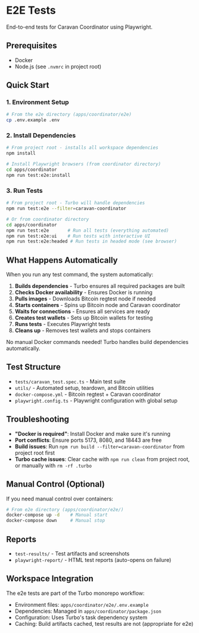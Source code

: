 # E2E Tests

End-to-end tests for Caravan Coordinator using Playwright.

## Prerequisites

- Docker
- Node.js (see `.nvmrc` in project root)

## Quick Start

### 1. Environment Setup

```bash
# From the e2e directory (apps/coordinator/e2e)
cp .env.example .env
```

### 2. Install Dependencies

```bash
# From project root - installs all workspace dependencies
npm install

# Install Playwright browsers (from coordinator directory)
cd apps/coordinator
npm run test:e2e:install
```

### 3. Run Tests

```bash
# From project root - Turbo will handle dependencies
npm run test:e2e --filter=caravan-coordinator

# Or from coordinator directory
cd apps/coordinator
npm run test:e2e       # Run all tests (everything automated)
npm run test:e2e:ui    # Run tests with interactive UI  
npm run test:e2e:headed # Run tests in headed mode (see browser)
```

## What Happens Automatically

When you run any test command, the system automatically:

1. **Builds dependencies** - Turbo ensures all required packages are built
2. **Checks Docker availability** - Ensures Docker is running
3. **Pulls images** - Downloads Bitcoin regtest node if needed  
4. **Starts containers** - Spins up Bitcoin node and Caravan coordinator
5. **Waits for connections** - Ensures all services are ready
6. **Creates test wallets** - Sets up Bitcoin wallets for testing
7. **Runs tests** - Executes Playwright tests
8. **Cleans up** - Removes test wallets and stops containers

No manual Docker commands needed! Turbo handles build dependencies automatically.


## Test Structure

- `tests/caravan_test.spec.ts` - Main test suite
- `utils/` - Automated setup, teardown, and Bitcoin utilities
- `docker-compose.yml` - Bitcoin regtest + Caravan coordinator
- `playwright.config.ts` - Playwright configuration with global setup

## Troubleshooting

- **"Docker is required"**: Install Docker and make sure it's running
- **Port conflicts**: Ensure ports 5173, 8080, and 18443 are free
- **Build issues**: Run `npm run build --filter=caravan-coordinator` from project root first
- **Turbo cache issues**: Clear cache with `npm run clean` from project root, or manually with `rm -rf .turbo`

## Manual Control (Optional)

If you need manual control over containers:

```bash
# From e2e directory (apps/coordinator/e2e/)
docker-compose up -d    # Manual start
docker-compose down     # Manual stop
```

## Reports

- `test-results/` - Test artifacts and screenshots
- `playwright-report/` - HTML test reports (auto-opens on failure)

## Workspace Integration

The e2e tests are part of the Turbo monorepo workflow:

- Environment files: `apps/coordinator/e2e/.env.example`
- Dependencies: Managed in `apps/coordinator/package.json`  
- Configuration: Uses Turbo's task dependency system
- Caching: Build artifacts cached, test results are not (appropriate for e2e) 
